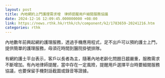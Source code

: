 ```yaml
---
layout: post
title: 內地網約上門護理需求增　律師提醒用戶細閱服務協議
date: 2024-12-16 12:09:45.000000000 +08:00
link: https://news.rthk.hk/rthk/ch/component/k2/1783659-20241216.htm
categories: rthk
---
```


內地數年前興起網約護理服務，透過手機應用程式，足不出戶可以預約護士上門，提供簡單的護理服務，毋須花時間到醫院掛號排隊。

有網約護士平台表示，客戶以長者為主，隨著內地老齡化問題日趨嚴重，服務需求不斷增加。有內地律師提醒，當中存在一定風險，提醒用戶選擇平台時要細閱服務協議，也要保留手機對話截圖或錄音等證據。
